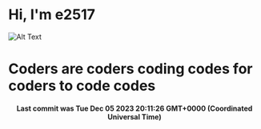 # Hi, I'm e2517

![Alt Text](https://github.com/E2517/e2517/blob/master/images/background.gif)

# Coders are coders coding codes for coders to code codes

<h4 align="center">Last commit was Tue Dec 05 2023 20:11:26 GMT+0000 (Coordinated Universal Time)</h4>
